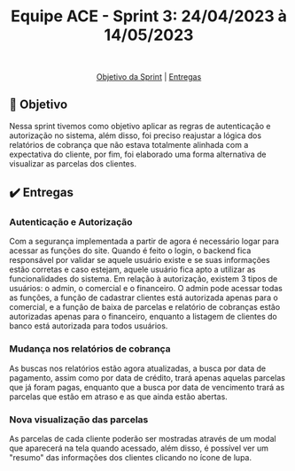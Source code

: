 <h1 align="center"> Equipe ACE - Sprint 3: 24/04/2023 à 14/05/2023 </h1>

<br id="topo">
<p align="center">
    <a href="#objetivo">Objetivo da Sprint</a>  |  
    <a href="#entrega">Entregas</a>
</p>

<span id="objetivo">

## :dart: Objetivo
Nessa sprint tivemos como objetivo aplicar as regras de autenticação e autorização no sistema, além disso, foi preciso reajustar a lógica dos relatórios de cobrança que não estava totalmente alinhada com a expectativa do cliente, por fim, foi elaborado uma forma alternativa de visualizar as parcelas dos clientes.
  
  <span id="entrega">
  
## :heavy_check_mark: Entregas
  
### Autenticação e Autorização
Com a segurança implementada a partir de agora é necessário logar para acessar as funções do site. Quando é feito o login, o backend fica responsável por validar se aquele usuário existe e se suas informações estão corretas e caso estejam, aquele usuário fica apto a utilizar as funcionalidades do sistema. Em relação à autorização, existem 3 tipos de usuários: o admin, o comercial e o financeiro. O admin pode acessar todas as funções, a função de cadastrar clientes está autorizada apenas para o comercial, e a função de baixa de parcelas e relatório de cobranças estão autorizadas apenas para o financeiro, enquanto a listagem de clientes do banco está autorizada para todos usuários.
  
### Mudança nos relatórios de cobrança 
As buscas nos relatórios estão agora atualizadas, a busca por data de pagamento, assim como por data de crédito, trará apenas aquelas parcelas que já foram pagas, enquanto que a busca por data de vencimento trará as parcelas que estão em atraso e as que ainda estão abertas.
  
### Nova visualização das parcelas
As parcelas de cada cliente poderão ser mostradas através de um modal que aparecerá na tela quando acessado, além disso, é possível ver um "resumo" das informações dos clientes clicando no ícone de lupa.
